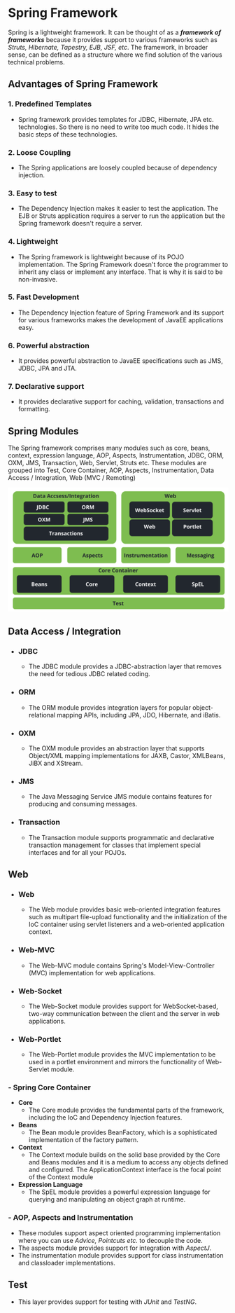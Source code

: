 # Spring Framework
Spring is a lightweight framework. It can be thought of as a ***framework of frameworks*** because it provides support to various frameworks such as *Struts, Hibernate, Tapestry, EJB, JSF, etc*. The framework, in broader sense, can be defined as a structure where we find solution of the various technical problems.
## Advantages of Spring Framework
### 1. **Predefined Templates**
   - Spring framework provides templates for JDBC, Hibernate, JPA etc. technologies. So there is no need to write too much code. It hides the basic steps of these technologies.
### 2. **Loose Coupling**
   - The Spring applications are loosely coupled because of dependency injection.
### 3. **Easy to test**
   - The Dependency Injection makes it easier to test the application. The EJB or Struts application requires a server to run the application but the Spring framework doesn't        require a server.
### 4. **Lightweight**
   - The Spring framework is lightweight because of its POJO implementation. The Spring Framework doesn't force the programmer to inherit any class or implement any interface.        That is why it is said to be non-invasive.
### 5. **Fast Development**
   - The Dependency Injection feature of Spring Framework and its support for various frameworks makes the development of JavaEE applications easy.
### 6. **Powerful abstraction**
   - It provides powerful abstraction to JavaEE specifications such as JMS, JDBC, JPA and JTA.
### 7. **Declarative support**
   - It provides declarative support for caching, validation, transactions and formatting.
## Spring Modules
The Spring framework comprises many modules such as core, beans, context, expression language, AOP, Aspects, Instrumentation, JDBC, ORM, OXM, JMS, Transaction, Web, Servlet, Struts etc. These modules are grouped into Test, Core Container, AOP, Aspects, Instrumentation, Data Access / Integration, Web (MVC / Remoting)

![This is spring modules](image/spring-modules.png)

## Data Access / Integration
- ### JDBC
  - The JDBC module provides a JDBC-abstraction layer that removes the need for tedious JDBC related coding.
- ### ORM
  - The ORM module provides integration layers for popular object-relational mapping APIs, including JPA, JDO, Hibernate, and iBatis.
- ### OXM
  - The OXM module provides an abstraction layer that supports Object/XML mapping implementations for JAXB, Castor, XMLBeans, JiBX and XStream.
- ### JMS
  - The Java Messaging Service JMS module contains features for producing and consuming messages.
- ### Transaction
  - The Transaction module supports programmatic and declarative transaction management for classes that implement special interfaces and for all your POJOs.

## Web
  - ### Web
    - The Web module provides basic web-oriented integration features such as multipart file-upload functionality and the initialization of the IoC container using servlet         listeners and a web-oriented application context.
  - ### Web-MVC
    - The Web-MVC module contains Spring's Model-View-Controller (MVC) implementation for web applications.
  - ### Web-Socket
    - The Web-Socket module provides support for WebSocket-based, two-way communication between the client and the server in web applications.
  - ### Web-Portlet
    - The Web-Portlet module provides the MVC implementation to be used in a portlet environment and mirrors the functionality of Web-Servlet module.


### - **Spring Core Container**
  - **Core**
    - The Core module provides the fundamental parts of the framework, including the IoC and Dependency Injection features.
  - **Beans**
    - The Bean module provides BeanFactory, which is a sophisticated implementation of the factory pattern.
  - **Context**
    - The Context module builds on the solid base provided by the Core and Beans modules and it is a medium to access any objects defined and configured. The                       ApplicationContext interface is the focal point of the Context module
  - **Expression Language**
    - The SpEL module provides a powerful expression language for querying and manipulating an object graph at runtime.
### - **AOP, Aspects and Instrumentation**
  - These modules support aspect oriented programming implementation where you can use *Advice, Pointcuts etc.* to decouple the code.
  - The aspects module provides support for integration with *AspectJ*.
  - The instrumentation module provides support for class instrumentation and classloader implementations.

## Test
- This layer provides support for testing with *JUnit* and *TestNG*.

